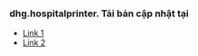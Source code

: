 ### dhg.hospitalprinter. Tải bản cập nhật tại

- [Link 1](https://drive.google.com/drive/u/0/folders/1RbeOCD7xo4ykxMIYoWIIFpa4CGyEFK0H)
- [Link 2](https://drive.google.com/drive/u/0/folders/1P5fwwDAB3mwOiLydvbRMZgbuBoY-FN5t)
